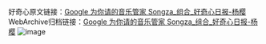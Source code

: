好奇心原文链接：[Google 为你请的音乐管家 Songza_组合_好奇心日报-杨樱](https://www.qdaily.com/articles/1334.html)
WebArchive归档链接：[Google 为你请的音乐管家 Songza_组合_好奇心日报-杨樱](http://web.archive.org/web/20190623145839/https://www.qdaily.com/articles/1334.html)
![image](http://ww3.sinaimg.cn/large/007d5XDply1g3v4bivbl2j30u01l5dlv)